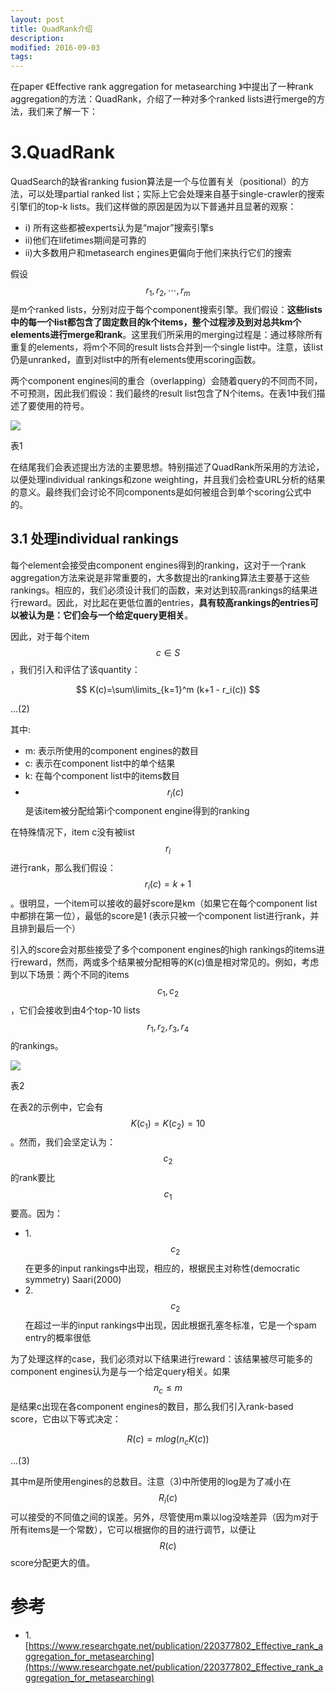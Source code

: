```yaml
---
layout: post
title: QuadRank介绍
description: 
modified: 2016-09-03
tags: 
---
```


在paper 《Effective rank aggregation for metasearching
》中提出了一种rank aggregation的方法：QuadRank，介绍了一种对多个ranked lists进行merge的方法，我们来了解一下：

# 3.QuadRank

QuadSearch的缺省ranking fusion算法是一个与位置有关（positional）的方法，可以处理partial ranked list；实际上它会处理来自基于single-crawler的搜索引擎们的top-k lists。我们这样做的原因是因为以下普通并且显著的观察：

- i) 所有这些都被experts认为是“major”搜索引擎s
- ii)他们在lifetimes期间是可靠的
- ii)大多数用户和metasearch engines更偏向于他们来执行它们的搜索

假设$$r_1, r_2, \cdots, r_m$$是m个ranked lists，分别对应于每个component搜索引擎。我们假设：**这些lists中的每一个list都包含了固定数目的k个items，整个过程涉及到对总共km个elements进行merge和rank**。这里我们所采用的merging过程是：通过移除所有重复的elements，将m个不同的result lists合并到一个single list中。注意，该list仍是unranked，直到对list中的所有elements使用scoring函数。

两个component engines间的重合（overlapping）会随着query的不同而不同，不可预测，因此我们假设：我们最终的result list包含了N个items。在表1中我们描述了要使用的符号。

<img src="https://picabstract-preview-ftn.weiyun.com/ftn_pic_abs_v3/151b2b4102e1268b1a03696bd687834dce74ed986d6b4ae667722547b08a8d0415c68f8517fb97f17d71e4aae3168ecd?pictype=scale&amp;from=30113&amp;version=3.3.3.3&amp;uin=402636034&amp;fname=1.jpg&amp;size=750">

表1

在结尾我们会表述提出方法的主要思想。特别描述了QuadRank所采用的方法论，以便处理individual rankings和zone weighting，并且我们会检查URL分析的结果的意义。最终我们会讨论不同components是如何被组合到单个scoring公式中的。

## 3.1 处理individual rankings

每个element会接受由component engines得到的ranking，这对于一个rank aggregation方法来说是非常重要的，大多数提出的ranking算法主要基于这些rankings。相应的，我们必须设计我们的函数，来对达到较高rankings的结果进行reward。因此，对比起在更低位置的entries，**具有较高rankings的entries可以被认为是：它们会与一个给定query更相关**。

因此，对于每个item $$c \in S$$，我们引入和评估了该quantity：

$$
K(c)=\sum\limits_{k=1}^m (k+1 - r_i(c))
$$

...(2)

其中:

- m: 表示所使用的component engines的数目
- c: 表示在component list中的单个结果
- k: 在每个component list中的items数目
- $$r_i(c)$$是该item被分配给第i个component engine得到的ranking

在特殊情况下，item c没有被list $$r_i$$进行rank，那么我们假设：$$r_i(c)=k+1$$。很明显，一个item可以接收的最好score是km（如果它在每个component list中都排在第一位），最低的score是1 (表示只被一个component list进行rank，并且排到最后一个）

引入的score会对那些接受了多个component engines的high rankings的items进行reward，然而，两或多个结果被分配相等的K(c)值是相对常见的。例如，考虑到以下场景：两个不同的items $$c_1,c_2$$，它们会接收到由4个top-10 lists $$r_1,r_2,r_3,r_4$$的rankings。

<img src="https://picabstract-preview-ftn.weiyun.com/ftn_pic_abs_v3/23a80a7f46e9355129442bff1ac15064dc6ae87414f0597cc05aaf794aad7f255a050ac6b70b6abd8eea95ba241f1fa7?pictype=scale&amp;from=30113&amp;version=3.3.3.3&amp;uin=402636034&amp;fname=2.jpg&amp;size=750">

表2 

在表2的示例中，它会有$$K(c_1)=K(c_2)=10$$。然而，我们会坚定认为：$$c_2$$的rank要比$$c_1$$要高。因为：

- 1.$$c_2$$在更多的input rankings中出现，相应的，根据民主对称性(democratic symmetry) Saari(2000)
- 2.$$c_2$$在超过一半的input rankings中出现，因此根据孔塞冬标准，它是一个spam entry的概率很低

为了处理这样的case，我们必须对以下结果进行reward：该结果被尽可能多的component engines认为是与一个给定query相关。如果$$n_c \leq m$$是结果c出现在各component engines的数目，那么我们引入rank-based score，它由以下等式决定：

$$
R(c)=m log(n_c K(c))
$$

...(3)

其中m是所使用engines的总数目。注意（3)中所使用的log是为了减小在$$R_i(c)$$可以接受的不同值之间的误差。另外，尽管使用m乘以log没啥差异（因为m对于所有items是一个常数），它可以根据你的目的进行调节，以便让$$R(c)$$ score分配更大的值。

# 参考

- 1.[https://www.researchgate.net/publication/220377802_Effective_rank_aggregation_for_metasearching](https://www.researchgate.net/publication/220377802_Effective_rank_aggregation_for_metasearching)
